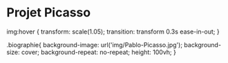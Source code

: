 # Projet Picasso

img:hover {
  transform: scale(1.05);
  transition: transform 0.3s ease-in-out;
}

.biographie{
  background-image: url('img/Pablo-Picasso.jpg');
  background-size: cover;
  background-repeat: no-repeat;
  height: 100vh;
}
